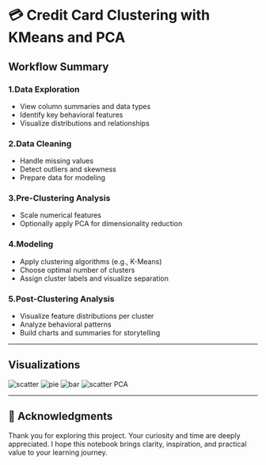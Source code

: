 # 💳 Credit Card Clustering with KMeans and PCA

## Workflow Summary  

### 1.Data Exploration  
- View column summaries and data types  
- Identify key behavioral features  
- Visualize distributions and relationships  

### 2.Data Cleaning  
- Handle missing values 
- Detect outliers and skewness  
- Prepare data for modeling  

### 3.Pre-Clustering Analysis  
- Scale numerical features  
- Optionally apply PCA for dimensionality reduction  

### 4.Modeling  
- Apply clustering algorithms (e.g., K-Means)  
- Choose optimal number of clusters  
- Assign cluster labels and visualize separation  

### 5.Post-Clustering Analysis  
- Visualize feature distributions per cluster  
- Analyze behavioral patterns  
- Build charts and summaries for storytelling  

---
## Visualizations
![scatter](ww/.hgv)
![pie](ww.mnn)
![bar](ew.ww)
![scatter PCA](kk.mn)

---

## 🙌 Acknowledgments  
Thank you for exploring this project. Your curiosity and time are deeply appreciated. I hope this notebook brings clarity, inspiration, and practical value to your learning journey.
